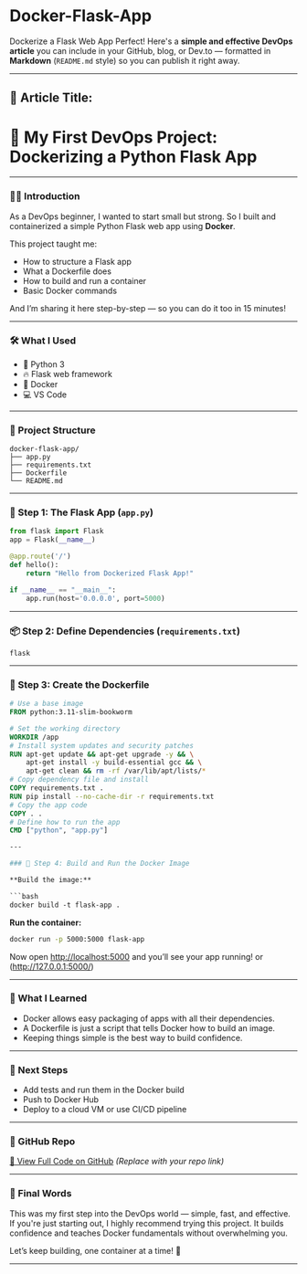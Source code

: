 # Docker-Flask-App
Dockerize a Flask Web App
Perfect! Here's a **simple and effective DevOps article** you can include in your GitHub, blog, or Dev.to — formatted in **Markdown** (`README.md` style) so you can publish it right away.

---

## 📄 Article Title:

# 🚀 My First DevOps Project: Dockerizing a Python Flask App

---

### 🧑‍💻 Introduction

As a DevOps beginner, I wanted to start small but strong. So I built and containerized a simple Python Flask web app using **Docker**.

This project taught me:

* How to structure a Flask app
* What a Dockerfile does
* How to build and run a container
* Basic Docker commands

And I’m sharing it here step-by-step — so you can do it too in 15 minutes!

---

### 🛠️ What I Used

* 🐍 Python 3
* 🔥 Flask web framework
* 🐳 Docker
* 💻 VS Code

---

### 📁 Project Structure

```
docker-flask-app/
├── app.py
├── requirements.txt
├── Dockerfile
└── README.md
```

---

### 📜 Step 1: The Flask App (`app.py`)

```python
from flask import Flask
app = Flask(__name__)

@app.route('/')
def hello():
    return "Hello from Dockerized Flask App!"

if __name__ == "__main__":
    app.run(host='0.0.0.0', port=5000)
```

---

### 📦 Step 2: Define Dependencies (`requirements.txt`)

```
flask
```

---

### 🐳 Step 3: Create the Dockerfile

```dockerfile
# Use a base image
FROM python:3.11-slim-bookworm

# Set the working directory
WORKDIR /app
# Install system updates and security patches
RUN apt-get update && apt-get upgrade -y && \
    apt-get install -y build-essential gcc && \
    apt-get clean && rm -rf /var/lib/apt/lists/*
# Copy dependency file and install
COPY requirements.txt .
RUN pip install --no-cache-dir -r requirements.txt
# Copy the app code
COPY . .
# Define how to run the app
CMD ["python", "app.py"]

---

### 🧪 Step 4: Build and Run the Docker Image

**Build the image:**

```bash
docker build -t flask-app .
```

**Run the container:**

```bash
docker run -p 5000:5000 flask-app
```

Now open [http://localhost:5000](http://localhost:5000) and you’ll see your app running!
or (http://127.0.0.1:5000/)

---

### 🧠 What I Learned

* Docker allows easy packaging of apps with all their dependencies.
* A Dockerfile is just a script that tells Docker how to build an image.
* Keeping things simple is the best way to build confidence.

---

### 📌 Next Steps

* Add tests and run them in the Docker build
* Push to Docker Hub
* Deploy to a cloud VM or use CI/CD pipeline

---

### 🔗 GitHub Repo

[🔗 View Full Code on GitHub](https://github.com/AlaparthiSaisree/Docker-Flask-App) *(Replace with your repo link)*

---

### 🙌 Final Words

This was my first step into the DevOps world — simple, fast, and effective. If you're just starting out, I highly recommend trying this project. It builds confidence and teaches Docker fundamentals without overwhelming you.

Let’s keep building, one container at a time! 🚢

---

